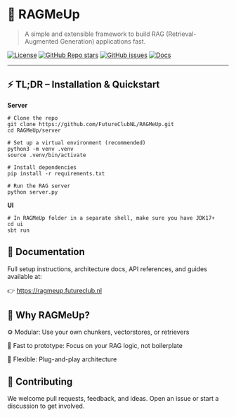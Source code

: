 # 🚀 RAGMeUp

> A simple and extensible framework to build RAG (Retrieval-Augmented Generation) applications fast.

[![License](https://img.shields.io/github/license/FutureClubNL/RAGMeUp?style=flat-square)](https://github.com/FutureClubNL/RAGMeUp/blob/main/LICENSE)
[![GitHub Repo stars](https://img.shields.io/github/stars/FutureClubNL/RAGMeUp?style=social)](https://github.com/FutureClubNL/RAGMeUp/stargazers)
[![GitHub issues](https://img.shields.io/github/issues/FutureClubNL/RAGMeUp?style=flat-square)](https://github.com/FutureClubNL/RAGMeUp/issues)
[![Docs](https://img.shields.io/badge/docs-Docusaurus-blueviolet?logo=readthedocs&style=flat-square)](https://ragmeup.futureclub.nl)

---

## ⚡ TL;DR – Installation & Quickstart

**Server**
```
# Clone the repo
git clone https://github.com/FutureClubNL/RAGMeUp.git
cd RAGMeUp/server

# Set up a virtual environment (recommended)
python3 -m venv .venv
source .venv/bin/activate

# Install dependencies
pip install -r requirements.txt

# Run the RAG server
python server.py
```

**UI**
```
# In RAGMeUp folder in a separate shell, make sure you have JDK17+
cd ui
sbt run
```

## 📘 Documentation
Full setup instructions, architecture docs, API references, and guides available at:

👉 https://ragmeup.futureclub.nl


## 🧠 Why RAGMeUp?

⚙️ Modular: Use your own chunkers, vectorstores, or retrievers

🚀 Fast to prototype: Focus on your RAG logic, not boilerplate

🧩 Flexible: Plug-and-play architecture

## 🤝 Contributing
We welcome pull requests, feedback, and ideas.
Open an issue or start a discussion to get involved.